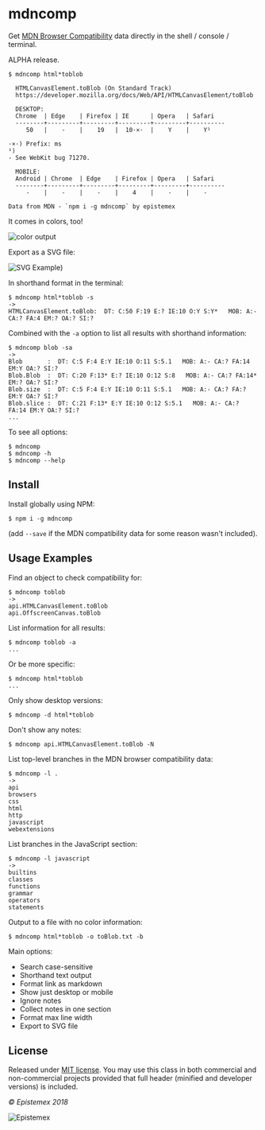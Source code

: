 mdncomp
=======

Get [MDN Browser Compatibility](https://github.com/mdn/browser-compat-data) data directly in the shell / console / terminal.

ALPHA release.

```text
$ mdncomp html*toblob

  HTMLCanvasElement.toBlob (On Standard Track)
  https://developer.mozilla.org/docs/Web/API/HTMLCanvasElement/toBlob

  DESKTOP:
  Chrome  | Edge    | Firefox | IE      | Opera   | Safari
  --------+---------+---------+---------+---------+----------
     50   |    -    |    19   |  10·×·  |    Y    |    Y¹

·×·) Prefix: ms
¹)
- See WebKit bug 71270.

  MOBILE:
  Android | Chrome  | Edge    | Firefox | Opera   | Safari
  --------+---------+---------+---------+---------+----------
     -    |    -    |    -    |    4    |    -    |    -

Data from MDN - `npm i -g mdncomp` by epistemex
```

It comes in colors, too!

![color output](https://i.imgur.com/0jnxNSk.png)

Export as a SVG file:

![SVG Example](https://i.imgur.com/70VOqoG.png))

In shorthand format in the terminal:

```text
$ mdncomp html*toblob -s
->
HTMLCanvasElement.toBlob:  DT: C:50 F:19 E:? IE:10 O:Y S:Y*   MOB: A:- CA:? FA:4 EM:? OA:? SI:?
```

Combined with the `-a` option to list all results with shorthand information:
```text
$ mdncomp blob -sa
->
Blob       :  DT: C:5 F:4 E:Y IE:10 O:11 S:5.1   MOB: A:- CA:? FA:14 EM:Y OA:? SI:?
Blob.Blob  :  DT: C:20 F:13* E:? IE:10 O:12 S:8   MOB: A:- CA:? FA:14* EM:? OA:? SI:?
Blob.size  :  DT: C:5 F:4 E:Y IE:10 O:11 S:5.1   MOB: A:- CA:? FA:? EM:Y OA:? SI:?
Blob.slice :  DT: C:21 F:13* E:Y IE:10 O:12 S:5.1   MOB: A:- CA:? FA:14 EM:Y OA:? SI:?
...
```

To see all options:

    $ mdncomp
    $ mdncomp -h
    $ mdncomp --help

Install
-------
Install globally using NPM:

    $ npm i -g mdncomp

(add `--save` if the MDN compatibility data for some reason wasn't included).


Usage Examples
--------------
Find an object to check compatibility for:
```text
$ mdncomp toblob
->
api.HTMLCanvasElement.toBlob
api.OffscreenCanvas.toBlob
```

List information for all results:
```text
$ mdncomp toblob -a
...
```

Or be more specific:
```text
$ mdncomp html*toblob
...
```

Only show desktop versions:

    $ mdncomp -d html*toblob

Don't show any notes:

    $ mdncomp api.HTMLCanvasElement.toBlob -N

List top-level branches in the MDN browser compatibility data:
```text
$ mdncomp -l .
->
api
browsers
css
html
http
javascript
webextensions
```

List branches in the JavaScript section:
```text
$ mdncomp -l javascript
->
builtins
classes
functions
grammar
operators
statements
```

Output to a file with no color information:

    $ mdncomp html*toblob -o toBlob.txt -b

Main options:
- Search case-sensitive
- Shorthand text output
- Format link as markdown
- Show just desktop or mobile
- Ignore notes
- Collect notes in one section
- Format max line width
- Export to SVG file


License
-------
Released under [MIT license](http://choosealicense.com/licenses/mit/). You may use this class in both commercial and non-commercial projects provided that full header (minified and developer versions) is included.

*&copy; Epistemex 2018*

![Epistemex](https://i.imgur.com/GP6Q3v8.png)

